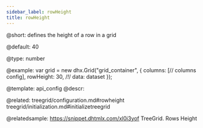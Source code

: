 ```yaml
---
sidebar_label: rowHeight
title: rowHeight
---          
```


@short: 
defines the height of a row in a grid


@default:
40


@type: number

@example: 
var grid = new dhx.Grid("grid_container", {
	columns: [// columns config],
	rowHeight: 30, /*!*/
	data: dataset
});


@template:	api_config
@descr: 

@related: treegrid/configuration.md#rowheight
treegrid/initialization.md#initializetreegrid

@relatedsample: https://snippet.dhtmlx.com/xl0i3yof	TreeGrid. Rows Height